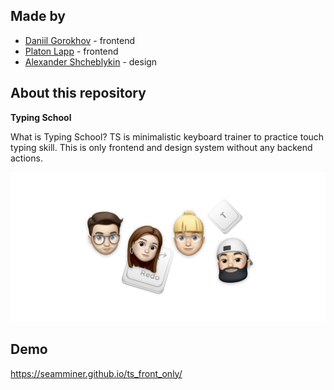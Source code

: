 ## Made by
- [Daniil Gorokhov](https://t.me/OneLeques) - frontend
- [Platon Lapp](https://t.me/SeamMiner) - frontend
- [Alexander Shcheblykin](https://t.me/greeneboy) - design

## About this repository

**Typing School**

What is Typing School? TS is minimalistic keyboard trainer to practice touch typing skill.
This is only frontend and design system without any backend actions.

![MeetTS](MeetTS.png)

## Demo

https://seamminer.github.io/ts_front_only/
